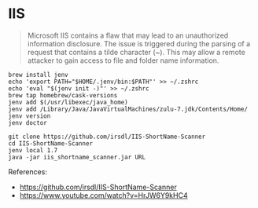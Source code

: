 # IIS

> Microsoft IIS contains a flaw that may lead to an unauthorized information disclosure. The issue is triggered during the parsing of a request that contains a tilde character (\~). This may allow a remote attacker to gain access to file and folder name information.

```
brew install jenv
echo 'export PATH="$HOME/.jenv/bin:$PATH"' >> ~/.zshrc
echo 'eval "$(jenv init -)"' >> ~/.zshrc
brew tap homebrew/cask-versions
jenv add $(/usr/libexec/java_home)
jenv add /Library/Java/JavaVirtualMachines/zulu-7.jdk/Contents/Home/
jenv version
jenv doctor
```

```
git clone https://github.com/irsdl/IIS-ShortName-Scanner
cd IIS-ShortName-Scanner
jenv local 1.7
java -jar iis_shortname_scanner.jar URL
```

References:

- https://github.com/irsdl/IIS-ShortName-Scanner
- https://www.youtube.com/watch?v=HrJW6Y9kHC4

